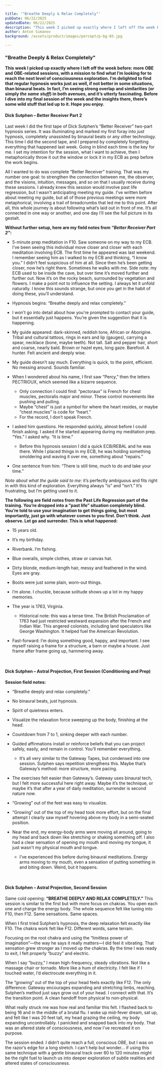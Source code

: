 ```yaml
---

title: '"Breathe Deeply & Relax Completely"'
pubDate: 06/22/2025
updatedDate: 06/22/2025
description: "This week I picked up exactly where I left off the week before: more OBE and OBE-related sessions, with a mission to find what I’m looking for to reach the next level of consciousness exploration. I'm delighted to find that regular hypnosis works just as well, if not better in some situations, than binaural beats. In fact, I’m seeing strong overlap and similarities (or simply *the same stuff*) in both avenues, and it’s utterly fascinating. Before I dive into my final session of the week and the insights there, there’s some wild stuff that led up to it. Hope you enjoy."
author: Anton Simanov
background: /assets/product/images/percept/p-bg-03.jpg

---
```


### "Breathe Deeply & Relax Completely"

**This week I picked up exactly where I left off the week before: more OBE and OBE-related sessions, with a mission to find what I’m looking for to reach the next level of consciousness exploration. I'm delighted to find that regular hypnosis works just as well, if not better in some situations, than binaural beats. In fact, I’m seeing strong overlap and similarities (or simply *the same stuff*) in both avenues, and it’s utterly fascinating. Before I dive into my final session of the week and the insights there, there’s some wild stuff that led up to it. Hope you enjoy.**

#### Dick Sutphen – Better Receiver Part 2

Last week I did the first tape of Dick Sutphen’s “Better Receiver” two-part hypnosis series. It was illuminating and marked my first foray into *just* hypnosis, completely unassisted by binaural beats or any other technology. This time I did the second tape, and I prepared by completely forgetting everything that happened last week. Going in blind each time is the key for me. I set my intention for the session, what I want to achieve, then I metaphorically throw it out the window or lock it in my ECB as prep before the work begins.

All I wanted to do was complete “Better Receiver” training. That was my number one goal: to strengthen the connection between me, the observer, and the visions, intuition, messages, and so on that I usually receive during these sessions. I already knew this session would involve past life regression, but I wasn’t anticipating meeting my guide. I’ve written before about meeting my guide, but all of those previous meetings were more metaphorical, involving a trail of breadcrumbs that led me to this point. After all, this whole journey is about following what’s laid out in front of me. It’s all connected in one way or another, and one day I’ll see the full picture in its gestalt.

**Without further setup, here are my field notes from *“Better Receiver Part 2”*:**

* 5-minute prep meditation in F10. Saw someone on my way to my ECB. I’ve been seeing this individual move closer and closer with each meditation involving ECB. The first time he appeared was last weekend. I remember seeing him as I walked to my ECB and thinking, “I know you.” I didn’t feel suspicious of him at all. Since then he’s been getting closer, now he’s right there. Sometimes he walks with me.
  Side note: my ECB used to be inside the cave, but over time it’s moved further and further out. Now it’s on the rocky beach, surrounded by vegetation and flowers. I make a point not to influence the setting. I always let it unfold naturally. I know this sounds strange, but once you get in the habit of doing these, you’ll understand.
* Hypnosis begins: “Breathe deeply and relax completely.”
* I won’t go into detail about how you're prompted to contact your guide, but it essentially just happens. You’re given the suggestion that it is happening.
* My guide appeared: dark-skinned, reddish tone, African or Aborigine. Tribal and cultural tattoos, rings in ears and lip (gauges), carrying a spear, necklace (bone, maybe teeth). Not tall. Salt and pepper hair, short and coarse, nearly bald. Brown or hazel eyes, long gaze. Barefoot. A hunter. Felt ancient and deeply wise.
* My guide doesn’t say much. Everything is quick, to the point, efficient. No messing around. Sounds familiar.
* When I wondered about his name, I first saw “Percy,” then the letters PECTRIOUX, which seemed like a bizarre sequence.

  * Only connection I could find: “pectoraux” is French for chest muscles, pectoralis major and minor. These control movements like pushing and pulling.
  * Maybe “chest” is just a symbol for where the heart resides, or maybe “chest muscles” is code for “heart.”
  * For the record, I don’t speak French.
* I asked him questions. He responded quickly, almost before I could finish asking. I asked if he started appearing during my meditation prep. “Yes.” I asked why. “It is time.”

  * Before this hypnosis session I did a quick ECB/REBAL and he was there. While I placed things in my ECB, he was holding something smoldering and waving it over me, something about “repairs.”
* One sentence from him: “There is still time, much to do and take your time.”

*Note about what the guide said to me:* it’s perfectly ambiguous and fits right in with this kind of exploration. Everything always “is” and “isn’t.” It’s frustrating, but I’m getting used to it.

**The following are field notes from the Past Life Regression part of the training. You’re dropped into a “past life” situation completely blind. You’re told to use your imagination to get things going, but most importantly, just go with whatever comes to you first. Don’t think. Just observe. Let go and surrender. This is what happened:**

* 15 years old.
* It’s my birthday.
* Riverbank. I’m fishing.
* Blue overalls, simple clothes, straw or canvas hat.
* Dirty blonde, medium-length hair, messy and feathered in the wind. Eyes are gray.
* Boots were just some plain, worn-out things.
* I’m alone. I chuckle, because solitude shows up a lot in my happy memories.
* The year is 1763, Virginia.

  * Historical note: this was a tense time. The British Proclamation of 1763 had just restricted westward expansion after the French and Indian War. This angered colonists, including land speculators like George Washington. It helped fuel the American Revolution.
* Fast-forward: I’m doing something good, happy, and important. I see myself raising a frame for a structure, a barn or maybe a house. Just frame after frame going up, hammering away.

<br>

#### Dick Sutphen – Astral Projection, First Session (Conditioning and Prep)

**Session field notes:**

* “Breathe deeply and relax completely.”
* No binaural beats, just hypnosis.
* Spirit of quietness enters.
* Visualize the relaxation force sweeping up the body, finishing at the head.
* Countdown from 7 to 1, sinking deeper with each number.
* Guided affirmations install or reinforce beliefs that you can project safely, easily, and remain in control. You’ll remember everything.

  * It’s all very similar to the Gateway Tapes, but condensed into one session. Sutphen says repetition strengthens this. Maybe that’s Gateway’s method: more structure, more pacing.
* The exercises felt easier than Gateway’s. Gateway uses binaural tech, but I felt more successful here right away. Maybe it’s the technique, or maybe it’s that after a year of daily meditation, surrender is second nature now.
* “Growing” out of the feet was easy to visualize.
* “Growing” out of the top of my head took more effort, but on the final attempt I clearly saw myself hovering above my body in a semi-seated position.
* Near the end, my energy-body arms were moving all around, going to my head and back down like stretching or shaking something off. I also had a clear sensation of opening my mouth and moving my tongue, it just wasn't my physical mouth and tongue.

  * I’ve experienced this before during binaural meditations. Energy arms moving to my mouth, even a sensation of putting something in and biting down. Weird, but it happens.

<br>

#### Dick Sutphen – Astral Projection, Second Session

Same cold opening: **“BREATHE DEEPLY AND RELAX COMPLETELY.”**
This session is similar to the first but with more focus on chakras. You open each one and charge the energy body. The whole sequence felt like tuning into F10, then F12. Same sensations. Same spaces.

When I first tried Sutphen’s hypnosis, the deep relaxation felt exactly like F10. The chakra work felt like F12. Different words, same terrain.

Focusing on the root chakra and using the “limitless power of imagination”—the way he says it really matters—I did feel it vibrating. That sensation grew stronger as I moved up the chakras. By the time I was ready to exit, I felt properly “buzzy” and electric.

When I say “buzzy,” I mean high-frequency, steady vibrations. Not like a massage chair or tornado. More like a hum of electricity. I felt like if I touched water, I’d electrocute everything in it.

The “growing” out of the top of your head feels exactly like F12. The only difference: Gateway encourages expanding and stretching limbs, reaching. Sutphen’s method just says grow out of your head. I connect with that. It’s the transition point. A clean handoff from physical to non-physical.

What really struck me was how real and familiar this felt. I flashed back to being 16 and in the middle of a brutal flu. I woke up mid-fever dream, sat up, and felt like I was 20 feet tall, my head grazing the ceiling, my body expanding uncontrollably. I panicked and snapped back into my body. That was an altered state of consciousness, and now I’ve recreated it on purpose.

The session ended. I didn’t quite reach a full, conscious OBE, but I was on the razor’s edge for a long stretch. I can't help but wonder... if using this same technique with a gentle binaural track over 60 to 120 minutes might be the right fuel to launch us into deeper exploration of subtle realities and altered states of consciousness.